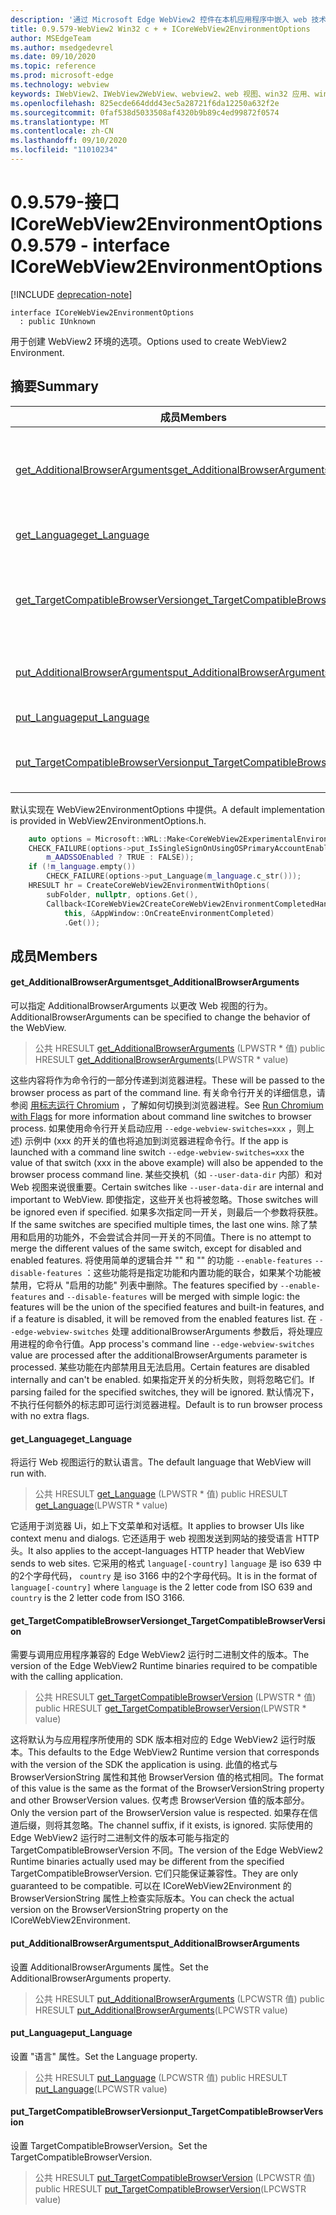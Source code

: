 ```yaml
---
description: '通过 Microsoft Edge WebView2 控件在本机应用程序中嵌入 web 技术 (HTML、CSS 和 JavaScript) '
title: 0.9.579-WebView2 Win32 c + + ICoreWebView2EnvironmentOptions
author: MSEdgeTeam
ms.author: msedgedevrel
ms.date: 09/10/2020
ms.topic: reference
ms.prod: microsoft-edge
ms.technology: webview
keywords: IWebView2、IWebView2WebView、webview2、web 视图、win32 应用、win32、edge、ICoreWebView2、ICoreWebView2Controller、浏览器控件、边缘 html、ICoreWebView2EnvironmentOptions
ms.openlocfilehash: 825ecde664ddd43ec5a28721f6da12250a632f2e
ms.sourcegitcommit: 0faf538d5033508af4320b9b89c4ed99872f0574
ms.translationtype: MT
ms.contentlocale: zh-CN
ms.lasthandoff: 09/10/2020
ms.locfileid: "11010234"
---
```

# <span data-ttu-id="8819b-104">0.9.579-接口 ICoreWebView2EnvironmentOptions</span><span class="sxs-lookup"><span data-stu-id="8819b-104">0.9.579 - interface ICoreWebView2EnvironmentOptions</span></span> 

[!INCLUDE [deprecation-note](../../includes/deprecation-note.md)]

```
interface ICoreWebView2EnvironmentOptions
  : public IUnknown
```

<span data-ttu-id="8819b-105">用于创建 WebView2 环境的选项。</span><span class="sxs-lookup"><span data-stu-id="8819b-105">Options used to create WebView2 Environment.</span></span>

## <span data-ttu-id="8819b-106">摘要</span><span class="sxs-lookup"><span data-stu-id="8819b-106">Summary</span></span>

 <span data-ttu-id="8819b-107">成员</span><span class="sxs-lookup"><span data-stu-id="8819b-107">Members</span></span>                        | <span data-ttu-id="8819b-108">描述</span><span class="sxs-lookup"><span data-stu-id="8819b-108">Descriptions</span></span>
--------------------------------|---------------------------------------------
[<span data-ttu-id="8819b-109">get_AdditionalBrowserArguments</span><span class="sxs-lookup"><span data-stu-id="8819b-109">get_AdditionalBrowserArguments</span></span>](#get_additionalbrowserarguments) | <span data-ttu-id="8819b-110">可以指定 AdditionalBrowserArguments 以更改 Web 视图的行为。</span><span class="sxs-lookup"><span data-stu-id="8819b-110">AdditionalBrowserArguments can be specified to change the behavior of the WebView.</span></span>
[<span data-ttu-id="8819b-111">get_Language</span><span class="sxs-lookup"><span data-stu-id="8819b-111">get_Language</span></span>](#get_language) | <span data-ttu-id="8819b-112">将运行 Web 视图运行的默认语言。</span><span class="sxs-lookup"><span data-stu-id="8819b-112">The default language that WebView will run with.</span></span>
[<span data-ttu-id="8819b-113">get_TargetCompatibleBrowserVersion</span><span class="sxs-lookup"><span data-stu-id="8819b-113">get_TargetCompatibleBrowserVersion</span></span>](#get_targetcompatiblebrowserversion) | <span data-ttu-id="8819b-114">需要与调用应用程序兼容的 Edge WebView2 运行时二进制文件的版本。</span><span class="sxs-lookup"><span data-stu-id="8819b-114">The version of the Edge WebView2 Runtime binaries required to be compatible with the calling application.</span></span>
[<span data-ttu-id="8819b-115">put_AdditionalBrowserArguments</span><span class="sxs-lookup"><span data-stu-id="8819b-115">put_AdditionalBrowserArguments</span></span>](#put_additionalbrowserarguments) | <span data-ttu-id="8819b-116">设置 AdditionalBrowserArguments 属性。</span><span class="sxs-lookup"><span data-stu-id="8819b-116">Set the AdditionalBrowserArguments property.</span></span>
[<span data-ttu-id="8819b-117">put_Language</span><span class="sxs-lookup"><span data-stu-id="8819b-117">put_Language</span></span>](#put_language) | <span data-ttu-id="8819b-118">设置 "语言" 属性。</span><span class="sxs-lookup"><span data-stu-id="8819b-118">Set the Language property.</span></span>
[<span data-ttu-id="8819b-119">put_TargetCompatibleBrowserVersion</span><span class="sxs-lookup"><span data-stu-id="8819b-119">put_TargetCompatibleBrowserVersion</span></span>](#put_targetcompatiblebrowserversion) | <span data-ttu-id="8819b-120">设置 TargetCompatibleBrowserVersion。</span><span class="sxs-lookup"><span data-stu-id="8819b-120">Set the TargetCompatibleBrowserVersion.</span></span>

<span data-ttu-id="8819b-121">默认实现在 WebView2EnvironmentOptions 中提供。</span><span class="sxs-lookup"><span data-stu-id="8819b-121">A default implementation is provided in WebView2EnvironmentOptions.h.</span></span>

```cpp
    auto options = Microsoft::WRL::Make<CoreWebView2ExperimentalEnvironmentOptions>();
    CHECK_FAILURE(options->put_IsSingleSignOnUsingOSPrimaryAccountEnabled(
        m_AADSSOEnabled ? TRUE : FALSE));
    if (!m_language.empty())
        CHECK_FAILURE(options->put_Language(m_language.c_str()));
    HRESULT hr = CreateCoreWebView2EnvironmentWithOptions(
        subFolder, nullptr, options.Get(),
        Callback<ICoreWebView2CreateCoreWebView2EnvironmentCompletedHandler>(
            this, &AppWindow::OnCreateEnvironmentCompleted)
            .Get());
```

## <span data-ttu-id="8819b-122">成员</span><span class="sxs-lookup"><span data-stu-id="8819b-122">Members</span></span>

#### <span data-ttu-id="8819b-123">get_AdditionalBrowserArguments</span><span class="sxs-lookup"><span data-stu-id="8819b-123">get_AdditionalBrowserArguments</span></span> 

<span data-ttu-id="8819b-124">可以指定 AdditionalBrowserArguments 以更改 Web 视图的行为。</span><span class="sxs-lookup"><span data-stu-id="8819b-124">AdditionalBrowserArguments can be specified to change the behavior of the WebView.</span></span>

> <span data-ttu-id="8819b-125">公共 HRESULT [get_AdditionalBrowserArguments](#get_additionalbrowserarguments) (LPWSTR \* 值) </span><span class="sxs-lookup"><span data-stu-id="8819b-125">public HRESULT [get_AdditionalBrowserArguments](#get_additionalbrowserarguments)(LPWSTR \* value)</span></span>

<span data-ttu-id="8819b-126">这些内容将作为命令行的一部分传递到浏览器进程。</span><span class="sxs-lookup"><span data-stu-id="8819b-126">These will be passed to the browser process as part of the command line.</span></span> <span data-ttu-id="8819b-127">有关命令行开关的详细信息，请参阅 [用标志运行 Chromium](https://aka.ms/RunChromiumWithFlags) ，了解如何切换到浏览器进程。</span><span class="sxs-lookup"><span data-stu-id="8819b-127">See [Run Chromium with Flags](https://aka.ms/RunChromiumWithFlags) for more information about command line switches to browser process.</span></span> <span data-ttu-id="8819b-128">如果使用命令行开关启动应用 `--edge-webview-switches=xxx` ，则上述) 示例中 (xxx 的开关的值也将追加到浏览器进程命令行。</span><span class="sxs-lookup"><span data-stu-id="8819b-128">If the app is launched with a command line switch `--edge-webview-switches=xxx` the value of that switch (xxx in the above example) will also be appended to the browser process command line.</span></span> <span data-ttu-id="8819b-129">某些交换机（如 `--user-data-dir` 内部）和对 Web 视图来说很重要。</span><span class="sxs-lookup"><span data-stu-id="8819b-129">Certain switches like `--user-data-dir` are internal and important to WebView.</span></span> <span data-ttu-id="8819b-130">即使指定，这些开关也将被忽略。</span><span class="sxs-lookup"><span data-stu-id="8819b-130">Those switches will be ignored even if specified.</span></span> <span data-ttu-id="8819b-131">如果多次指定同一开关，则最后一个参数将获胜。</span><span class="sxs-lookup"><span data-stu-id="8819b-131">If the same switches are specified multiple times, the last one wins.</span></span> <span data-ttu-id="8819b-132">除了禁用和启用的功能外，不会尝试合并同一开关的不同值。</span><span class="sxs-lookup"><span data-stu-id="8819b-132">There is no attempt to merge the different values of the same switch, except for disabled and enabled features.</span></span> <span data-ttu-id="8819b-133">将使用简单的逻辑合并 "" 和 "" 的功能 `--enable-features` `--disable-features` ：这些功能将是指定功能和内置功能的联合，如果某个功能被禁用，它将从 "启用的功能" 列表中删除。</span><span class="sxs-lookup"><span data-stu-id="8819b-133">The features specified by `--enable-features` and `--disable-features` will be merged with simple logic: the features will be the union of the specified features and built-in features, and if a feature is disabled, it will be removed from the enabled features list.</span></span> <span data-ttu-id="8819b-134">在 `--edge-webview-switches` 处理 additionalBrowserArguments 参数后，将处理应用进程的命令行值。</span><span class="sxs-lookup"><span data-stu-id="8819b-134">App process's command line `--edge-webview-switches` value are processed after the additionalBrowserArguments parameter is processed.</span></span> <span data-ttu-id="8819b-135">某些功能在内部禁用且无法启用。</span><span class="sxs-lookup"><span data-stu-id="8819b-135">Certain features are disabled internally and can't be enabled.</span></span> <span data-ttu-id="8819b-136">如果指定开关的分析失败，则将忽略它们。</span><span class="sxs-lookup"><span data-stu-id="8819b-136">If parsing failed for the specified switches, they will be ignored.</span></span> <span data-ttu-id="8819b-137">默认情况下，不执行任何额外的标志即可运行浏览器进程。</span><span class="sxs-lookup"><span data-stu-id="8819b-137">Default is to run browser process with no extra flags.</span></span>

#### <span data-ttu-id="8819b-138">get_Language</span><span class="sxs-lookup"><span data-stu-id="8819b-138">get_Language</span></span> 

<span data-ttu-id="8819b-139">将运行 Web 视图运行的默认语言。</span><span class="sxs-lookup"><span data-stu-id="8819b-139">The default language that WebView will run with.</span></span>

> <span data-ttu-id="8819b-140">公共 HRESULT [get_Language](#get_language) (LPWSTR \* 值) </span><span class="sxs-lookup"><span data-stu-id="8819b-140">public HRESULT [get_Language](#get_language)(LPWSTR \* value)</span></span>

<span data-ttu-id="8819b-141">它适用于浏览器 Ui，如上下文菜单和对话框。</span><span class="sxs-lookup"><span data-stu-id="8819b-141">It applies to browser UIs like context menu and dialogs.</span></span> <span data-ttu-id="8819b-142">它还适用于 web 视图发送到网站的接受语言 HTTP 头。</span><span class="sxs-lookup"><span data-stu-id="8819b-142">It also applies to the accept-languages HTTP header that WebView sends to web sites.</span></span> <span data-ttu-id="8819b-143">它采用的格式 `language[-country]` `language` 是 iso 639 中的2个字母代码， `country` 是 iso 3166 中的2个字母代码。</span><span class="sxs-lookup"><span data-stu-id="8819b-143">It is in the format of `language[-country]` where `language` is the 2 letter code from ISO 639 and `country` is the 2 letter code from ISO 3166.</span></span>

#### <span data-ttu-id="8819b-144">get_TargetCompatibleBrowserVersion</span><span class="sxs-lookup"><span data-stu-id="8819b-144">get_TargetCompatibleBrowserVersion</span></span> 

<span data-ttu-id="8819b-145">需要与调用应用程序兼容的 Edge WebView2 运行时二进制文件的版本。</span><span class="sxs-lookup"><span data-stu-id="8819b-145">The version of the Edge WebView2 Runtime binaries required to be compatible with the calling application.</span></span>

> <span data-ttu-id="8819b-146">公共 HRESULT [get_TargetCompatibleBrowserVersion](#get_targetcompatiblebrowserversion) (LPWSTR \* 值) </span><span class="sxs-lookup"><span data-stu-id="8819b-146">public HRESULT [get_TargetCompatibleBrowserVersion](#get_targetcompatiblebrowserversion)(LPWSTR \* value)</span></span>

<span data-ttu-id="8819b-147">这将默认为与应用程序所使用的 SDK 版本相对应的 Edge WebView2 运行时版本。</span><span class="sxs-lookup"><span data-stu-id="8819b-147">This defaults to the Edge WebView2 Runtime version that corresponds with the version of the SDK the application is using.</span></span> <span data-ttu-id="8819b-148">此值的格式与 BrowserVersionString 属性和其他 BrowserVersion 值的格式相同。</span><span class="sxs-lookup"><span data-stu-id="8819b-148">The format of this value is the same as the format of the BrowserVersionString property and other BrowserVersion values.</span></span> <span data-ttu-id="8819b-149">仅考虑 BrowserVersion 值的版本部分。</span><span class="sxs-lookup"><span data-stu-id="8819b-149">Only the version part of the BrowserVersion value is respected.</span></span> <span data-ttu-id="8819b-150">如果存在信道后缀，则将其忽略。</span><span class="sxs-lookup"><span data-stu-id="8819b-150">The channel suffix, if it exists, is ignored.</span></span> <span data-ttu-id="8819b-151">实际使用的 Edge WebView2 运行时二进制文件的版本可能与指定的 TargetCompatibleBrowserVersion 不同。</span><span class="sxs-lookup"><span data-stu-id="8819b-151">The version of the Edge WebView2 Runtime binaries actually used may be different from the specified TargetCompatibleBrowserVersion.</span></span> <span data-ttu-id="8819b-152">它们只能保证兼容性。</span><span class="sxs-lookup"><span data-stu-id="8819b-152">They are only guaranteed to be compatible.</span></span> <span data-ttu-id="8819b-153">可以在 ICoreWebView2Environment 的 BrowserVersionString 属性上检查实际版本。</span><span class="sxs-lookup"><span data-stu-id="8819b-153">You can check the actual version on the BrowserVersionString property on the ICoreWebView2Environment.</span></span>

#### <span data-ttu-id="8819b-154">put_AdditionalBrowserArguments</span><span class="sxs-lookup"><span data-stu-id="8819b-154">put_AdditionalBrowserArguments</span></span> 

<span data-ttu-id="8819b-155">设置 AdditionalBrowserArguments 属性。</span><span class="sxs-lookup"><span data-stu-id="8819b-155">Set the AdditionalBrowserArguments property.</span></span>

> <span data-ttu-id="8819b-156">公共 HRESULT [put_AdditionalBrowserArguments](#put_additionalbrowserarguments) (LPCWSTR 值) </span><span class="sxs-lookup"><span data-stu-id="8819b-156">public HRESULT [put_AdditionalBrowserArguments](#put_additionalbrowserarguments)(LPCWSTR value)</span></span>

#### <span data-ttu-id="8819b-157">put_Language</span><span class="sxs-lookup"><span data-stu-id="8819b-157">put_Language</span></span> 

<span data-ttu-id="8819b-158">设置 "语言" 属性。</span><span class="sxs-lookup"><span data-stu-id="8819b-158">Set the Language property.</span></span>

> <span data-ttu-id="8819b-159">公共 HRESULT [put_Language](#put_language) (LPCWSTR 值) </span><span class="sxs-lookup"><span data-stu-id="8819b-159">public HRESULT [put_Language](#put_language)(LPCWSTR value)</span></span>

#### <span data-ttu-id="8819b-160">put_TargetCompatibleBrowserVersion</span><span class="sxs-lookup"><span data-stu-id="8819b-160">put_TargetCompatibleBrowserVersion</span></span> 

<span data-ttu-id="8819b-161">设置 TargetCompatibleBrowserVersion。</span><span class="sxs-lookup"><span data-stu-id="8819b-161">Set the TargetCompatibleBrowserVersion.</span></span>

> <span data-ttu-id="8819b-162">公共 HRESULT [put_TargetCompatibleBrowserVersion](#put_targetcompatiblebrowserversion) (LPCWSTR 值) </span><span class="sxs-lookup"><span data-stu-id="8819b-162">public HRESULT [put_TargetCompatibleBrowserVersion](#put_targetcompatiblebrowserversion)(LPCWSTR value)</span></span>

